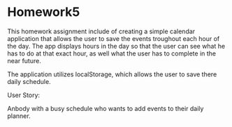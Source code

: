 # Homework5

This homework assignment include of creating a simple calendar application that allows the user to save the events troughout each hour of the day. The app displays hours in the day so that the user can see what he has to do at that exact hour, as well what the user has to complete in the near future. 

The application utilizes localStorage, which allows the user to save there daily schedule. 

User Story:

Anbody with a busy schedule who wants to add events to their daily planner. 

